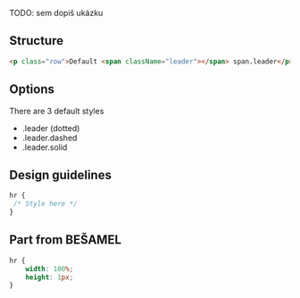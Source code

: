 
TODO: sem dopiš ukázku

## Structure
``` html
<p class="row">Default <span className="leader"></span> span.leader</p>
````
## Options
There are 3 default styles
* .leader (dotted)
* .leader.dashed
* .leader.solid

## Design guidelines
``` css
hr {
 /* Style here */
}
```

## Part from BEŠAMEL
``` css
hr {
    width: 100%;
    height: 1px;
}
```
